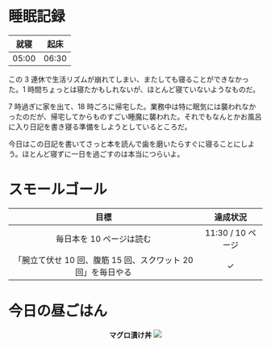 # 睡眠記録
| 就寝 | 起床 |
|:---:|:---:|
| 05:00 | 06:30 |

この 3 連休で生活リズムが崩れてしまい、またしても寝ることができなかった。1 時間ちょっとは寝たかもしれないが、ほとんど寝ていないようなものだ。

7 時過ぎに家を出て、18 時ごろに帰宅した。業務中は特に眠気には襲われなかったのだが、帰宅してからものすごい睡魔に襲われた。それでもなんとかお風呂に入り日記を書き寝る準備をしようとしているところだ。

今日はこの日記を書いてさっと本を読んで歯を磨いたらすぐに寝ることにしよう。ほとんど寝ずに一日を過ごすのは本当につらいよ。

# スモールゴール
| 目標 | 達成状況 |
|:---:|:---:|
| 毎日本を 10 ページは読む | 11:30 / 10 ページ |
| 「腕立て伏せ 10 回、腹筋 15 回、スクワット 20 回」を毎日やる | ✓ |

# 今日の昼ごはん
<div align="center">
<strong>マグロ漬け丼</strong>
<img src="https://noraworld.github.io/box-bulbasaur//2018/10/img_0179.jpg">
</div>
